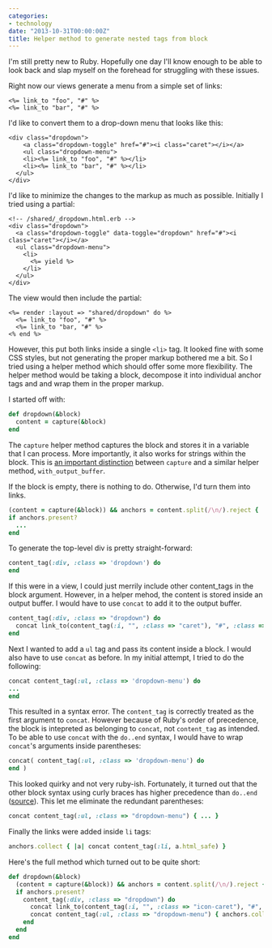 ```yaml
---
categories:
- technology
date: "2013-10-31T00:00:00Z"
title: Helper method to generate nested tags from block
---
```

  
I'm still pretty new to Ruby. Hopefully one day I'll know enough to be able to look back and slap myself on the forehead for struggling with these issues.

Right now our views generate a menu from a simple set of links:
``` erb
<%= link_to "foo", "#" %>
<%= link_to "bar", "#" %>
```

I'd like to convert them to a drop-down menu that looks like this:
``` erb
<div class="dropdown">
	<a class="dropdown-toggle" href="#"><i class="caret"></i></a>
	<ul class="dropdown-menu">
    <li><%= link_to "foo", "#" %></li> 
    <li><%= link_to "bar", "#" %></li>
  </ul>
</div>
```


I'd like to minimize the changes to the markup as much as possible.  Initially I tried using a partial:
``` erb
<!-- /shared/_dropdown.html.erb -->
<div class="dropdown">
  <a class="dropdown-toggle" data-toggle="dropdown" href="#"><i class="caret"></i></a>
  <ul class="dropdown-menu">
    <li>
      <%= yield %>
    </li>
  </ul>
</div>
```

The view would then include the partial:
``` erb
<%= render :layout => "shared/dropdown" do %>
  <%= link_to "foo", "#" %>
  <%= link_to "bar, "#" %>
<% end %>
```

However, this put both links inside a single `<li>` tag.  It looked fine with some CSS styles, but not generating the proper markup bothered me a bit.  So I tried using a helper method which should offer some more flexibility.  The helper method would be taking a block, decompose it into individual anchor tags and and wrap them in the proper markup.

I started off with:
``` ruby
def dropdown(&block)
  content = capture(&block)
end
```

The `capture` helper method captures the block and stores it in a variable that I can process. More importantly, it also works for strings within the block.  This is [an important distinction](http://blog.agile-pandas.com/2011/01/13/rails-capture-vs-with-output-buffer) between `capture` and a similar helper method, `with_output_buffer`.

If the block is empty, there is nothing to do. Otherwise, I'd turn them into links.

``` ruby
(content = capture(&block)) && anchors = content.split(/\n/).reject { |a| a.empty? }
if anchors.present?
  ...
end
```

To generate the top-level div is pretty straight-forward:
``` ruby
content_tag(:div, :class => 'dropdown') do
end
```

If this were in a view, I could just merrily include other content_tags in the block argument.  However, in a helper mehod, the content is stored inside an output buffer.  I would have to use `concat` to add it to the output buffer.
``` ruby
content_tag(:div, :class => "dropdown") do
  concat link_to(content_tag(:i, "", :class => "caret"), "#", :class => "dropdown-toggle", :data => { :toggle => "dropdown" })
end
```

Next I wanted to add a `ul` tag and pass its content inside a block. I would also have to use `concat` as before.  In my initial attempt, I tried to do the following:
``` ruby
concat content_tag(:ul, :class => 'dropdown-menu') do
...
end 
```
This resulted in a syntax error. The `content_tag` is correctly treated as the first argument to `concat`.  However because of Ruby's order of precedence, the block is intepreted as belonging to `concat`, not `content_tag` as intended.  To be able to use `concat` with the `do..end` syntax, I would have to wrap `concat`'s arguments inside parentheses:
``` ruby
concat( content_tag(:ul, :class => 'dropdown-menu') do 
end )
```
This looked quirky and not very ruby-ish.  Fortunately, it turned out that the other block syntax using curly braces has higher precedence than `do..end` ([source](http://stackoverflow.com/questions/2122380/using-do-block-vs-brackets?lq=1)).  This let me eliminate the redundant parentheses:
``` ruby
concat content_tag(:ul, :class => "dropdown-menu") { ... }
```

Finally the links were added inside `li` tags:
``` ruby
anchors.collect { |a| concat content_tag(:li, a.html_safe) }
```

Here's the full method which turned out to be quite short:
``` ruby
def dropdown(&block)
  (content = capture(&block)) && anchors = content.split(/\n/).reject { |a| a.blank? }
  if anchors.present?
    content_tag(:div, :class => "dropdown") do
      concat link_to(content_tag(:i, "", :class => "icon-caret"), "#", :class => "dropdown-toggle #{toggleClass}", :data => { :toggle => "dropdown" })
      concat content_tag(:ul, :class => "dropdown-menu") { anchors.collect { |a| concat content_tag(:li, a.html_safe) } }
    end
  end
end
```